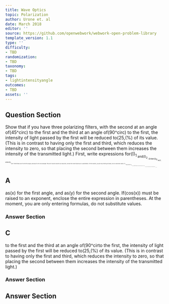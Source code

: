 ```yaml
---
title: Wave Optics
topic: Polarization
author: Urone et. al
date: March 2018
editor: ''
source: https://github.com/openwebwork/webwork-open-problem-library
template_version: 1.1
type: ''
difficulty:
- TBD
randomization:
- TBD
taxonomy:
- TBD
tags:
- lightintensityangle
outcomes:
- TBD
assets: ''
---
```


## Question Section 

Show that if you have three polarizing filters, with the second at an angle of(45^circ) to the first and the third at an angle of(90^circ) to the first, the intensity of light passed by the first will be reduced to(25,(%) of its value. (This is in contrast to having only the first and third, which reduces the intensity to zero, so that placing the second between them increases the intensity of the transmitted light.)
First, write expressions for(I)<sub>1<sub> and(I)<sub>2<sub>. Enter(I)<sub>0<sub> as(I), enter(I)<sub>1<sub> as(i). Enter(theta) as(x) for the first angle, and as(y) for the second angle. If(cos(x)) must be raised to an exponent, enclose the entire expression in parentheses. At the moment, you are only entering formulas, do not substitute values.
(I)<sub>1<sub> =ans_rule(40)
(I)<sub>2<sub> =ans_rule(40)
Combine the two above expressions;
(I)<sub>2<sub> =ans_rule(40)
Now substitute values into the equation above;
(I)<sub>2<sub> =ans_rule(40)

## A
as(x) for the first angle, and as(y) for the second angle. If(cos(x)) must be raised to an exponent, enclose the entire expression in parentheses. At the moment, you are only entering formulas, do not substitute values.
### Answer Section
## C
to the first and the third at an angle of(90^cirto the first, the intensity of light passed by the first will be reduced to(25,(%) of its value. (This is in contrast to having only the first and third, which reduces the intensity to zero, so that placing the second between them increases the intensity of the transmitted light.)
### Answer Section


## Answer Section

